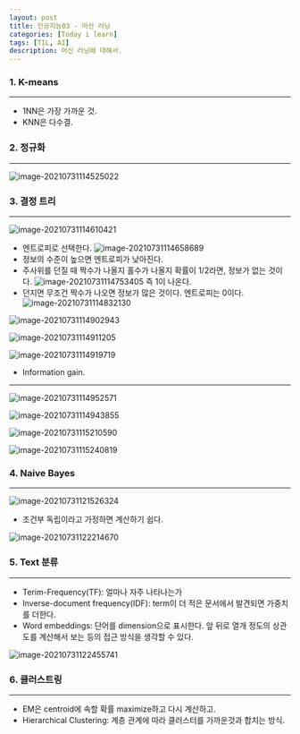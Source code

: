 ```yaml
---
layout: post
title: 인공지능03 - 머신 러닝
categories: [Today i learn]
tags: [TIL, AI]
description: 머신 러닝에 대해서.
---
```


### 1. K-means

---

- 1NN은 가장 가까운 것.
- KNN은 다수결.

### 2. 정규화

---

![image-20210731114525022](https://raw.githubusercontent.com/chunyunseo/ImageRepo/image/img/image-20210731114525022.png)

### 3. 결정 트리

---

![image-20210731114610421](https://raw.githubusercontent.com/chunyunseo/ImageRepo/image/img/image-20210731114610421.png)

- 엔트로피로 선택한다.
  ![image-20210731114658689](https://raw.githubusercontent.com/chunyunseo/ImageRepo/image/img/image-20210731114658689.png)
- 정보의 수준이 높으면 엔트로피가 낮아진다.
- 주사위를 던질 때 짝수가 나올지 홀수가 나올지 확률이 1/2라면, 정보가 없는 것이다. ![image-20210731114753405](https://raw.githubusercontent.com/chunyunseo/ImageRepo/image/img/image-20210731114753405.png) 즉 1이 나온다.
- 던지면 무조건 짝수가 나오면 정보가 많은 것이다. 엔트로피는 0이다.![image-20210731114832130](https://raw.githubusercontent.com/chunyunseo/ImageRepo/image/img/image-20210731114832130.png)

![image-20210731114902943](https://raw.githubusercontent.com/chunyunseo/ImageRepo/image/img/image-20210731114902943.png)

![image-20210731114911205](https://raw.githubusercontent.com/chunyunseo/ImageRepo/image/img/image-20210731114911205.png)

![image-20210731114919719](https://raw.githubusercontent.com/chunyunseo/ImageRepo/image/img/image-20210731114919719.png)

- Information gain.

---

![image-20210731114952571](https://raw.githubusercontent.com/chunyunseo/ImageRepo/image/img/image-20210731114952571.png)

![image-20210731114943855](https://raw.githubusercontent.com/chunyunseo/ImageRepo/image/img/image-20210731114943855.png)

![image-20210731115210590](https://raw.githubusercontent.com/chunyunseo/ImageRepo/image/img/image-20210731115210590.png)

![image-20210731115240819](https://raw.githubusercontent.com/chunyunseo/ImageRepo/image/img/image-20210731115240819.png)



### 4. Naive Bayes

---

![image-20210731121526324](https://raw.githubusercontent.com/chunyunseo/ImageRepo/image/img/image-20210731121526324.png)

- 조건부 독립이라고 가정하면 계산하기 쉽다.

![image-20210731122214670](https://raw.githubusercontent.com/chunyunseo/ImageRepo/image/img/image-20210731122214670.png)

### 5. Text 분류

---

- Terim-Frequency(TF): 얼마나 자주 나타나는가
- Inverse-document frequency(IDF): term이 더 적은 문서에서 발견되면 가중치를 더한다.
- Word embeddings: 단어를 dimension으로 표시한다. 앞 뒤로 열개 정도의 상관도를 계산해서 보는 등의 접근 방식을 생각할 수 있다.

![image-20210731122455741](https://raw.githubusercontent.com/chunyunseo/ImageRepo/image/img/image-20210731122455741.png)

### 6. 클러스트링

---

- EM은 centroid에 속할 확률 maximize하고 다시 계산하고.
- Hierarchical Clustering: 계층 관계에 따라 클러스터를 가까운것과 합치는 방식.


